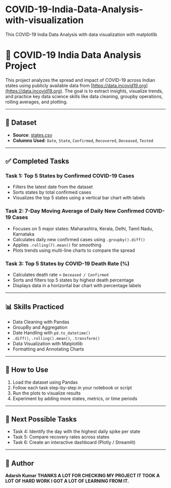 # COVID-19-India-Data-Analysis-with-visualization
This COVID-19 India Data Analysis with data visualization with matplotlib

# 🦠 COVID-19 India Data Analysis Project

This project analyzes the spread and impact of COVID-19 across Indian states using publicly available data from [https://data.incovid19.org](https://data.incovid19.org). The goal is to extract insights, visualize trends, and practice key data science skills like data cleaning, groupby operations, rolling averages, and plotting.

---

## 📁 Dataset

- **Source**: [states.csv](https://data.incovid19.org/csv/latest/states.csv)  
- **Columns Used**: `Date`, `State`, `Confirmed`, `Recovered`, `Deceased`, `Tested`

---

## ✅ Completed Tasks

### Task 1: Top 5 States by Confirmed COVID-19 Cases  
- Filters the latest date from the dataset  
- Sorts states by total confirmed cases  
- Visualizes the top 5 states using a vertical bar chart with labels  

### Task 2: 7-Day Moving Average of Daily New Confirmed COVID-19 Cases  
- Focuses on 5 major states: Maharashtra, Kerala, Delhi, Tamil Nadu, Karnataka  
- Calculates daily new confirmed cases using `.groupby().diff()`  
- Applies `.rolling(7).mean()` for smoothing  
- Plots trends using multi-line charts to compare the spread  

### Task 3: Top 5 States by COVID-19 Death Rate (%)  
- Calculates death rate = `Deceased / Confirmed`  
- Sorts and filters top 5 states by highest death percentage  
- Displays data in a horizontal bar chart with percentage labels  

---

## 📊 Skills Practiced

- Data Cleaning with Pandas  
- GroupBy and Aggregation  
- Date Handling with `pd.to_datetime()`  
- `.diff()`, `.rolling().mean()`, `.transform()`  
- Data Visualization with Matplotlib  
- Formatting and Annotating Charts  

---

## 🚀 How to Use

1. Load the dataset using Pandas  
2. Follow each task step-by-step in your notebook or script  
3. Run the plots to visualize results  
4. Experiment by adding more states, metrics, or time periods  

---

## 📌 Next Possible Tasks

- Task 4: Identify the day with the highest daily spike per state  
- Task 5: Compare recovery rates across states  
- Task 6: Create an interactive dashboard (Plotly / Streamlit)  

---

## 🧠 Author

**Adarsh Kumar**
**THANKS A LOT FOR CHECKING MY PROJECT IT TOOK A LOT OF HARD WORK I GOT A LOT OF LEARNING FROM IT.**
